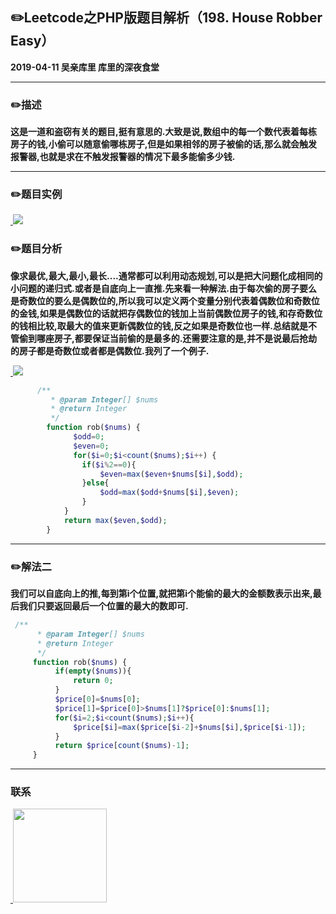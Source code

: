 ## :pencil2:Leetcode之PHP版题目解析（198. House Robber Easy）
**2019-04-11 吴亲库里 库里的深夜食堂**
****
### :pencil2:描述
 **这是一道和盗窃有关的题目,挺有意思的.大致是说,数组中的每一个数代表着每栋房子的钱,小偷可以随意偷哪栋房子,但是如果相邻的房子被偷的话,那么就会触发报警器,也就是求在不触发报警器的情况下最多能偷多少钱.**
****
### :pencil2:题目实例
<a href="https://github.com/wuqinqiang/">
​    <img src="https://github.com/wuqinqiang/Lettcode-php/blob/master/images/198.png">
</a> 

### :pencil2:题目分析
**像求最优,最大,最小,最长....通常都可以利用动态规划,可以是把大问题化成相同的小问题的递归式.或者是自底向上一直推.先来看一种解法.由于每次偷的房子要么是奇数位的要么是偶数位的,所以我可以定义两个变量分别代表着偶数位和奇数位的金钱,如果是偶数位的话就把存偶数位的钱加上当前偶数位房子的钱,和存奇数位的钱相比较,取最大的值来更新偶数位的钱,反之如果是奇数位也一样.总结就是不管偷到哪座房子,都要保证当前偷的是最多的.还需要注意的是,并不是说最后抢劫的房子都是奇数位或者都是偶数位.我列了一个例子.**

<a href="https://github.com/wuqinqiang/">
​    <img src="https://github.com/wuqinqiang/Lettcode-php/blob/master/images/198-1.png">
</a> 

```php
      /**
         * @param Integer[] $nums
         * @return Integer
         */
        function rob($nums) {
              $odd=0; 
              $even=0;
              for($i=0;$i<count($nums);$i++) {
                if($i%2==0){
                    $even=max($even+$nums[$i],$odd);
                }else{
                    $odd=max($odd+$nums[$i],$even);
                }
            }
            return max($even,$odd);
        }
```
****
### :pencil2:解法二

**我们可以自底向上的推,每到第i个位置,就把第i个能偷的最大的金额数表示出来,最后我们只要返回最后一个位置的最大的数即可.**
```php
 /**
      * @param Integer[] $nums
      * @return Integer
      */
     function rob($nums) {
          if(empty($nums)){
              return 0;
          }
          $price[0]=$nums[0];
          $price[1]=$price[0]>$nums[1]?$price[0]:$nums[1];
          for($i=2;$i<count($nums);$i++){
              $price[$i]=max($price[$i-2]+$nums[$i],$price[$i-1]);
          }
          return $price[count($nums)-1];
     }
```
****
### 联系

<a href="https://github.com/wuqinqiang/">
​    <img src="https://github.com/wuqinqiang/Lettcode-php/blob/master/qrcode_for_gh_c194f9d4cdb1_430.jpg" width="150px" height="150px">
</a> 
   
    
    
    

